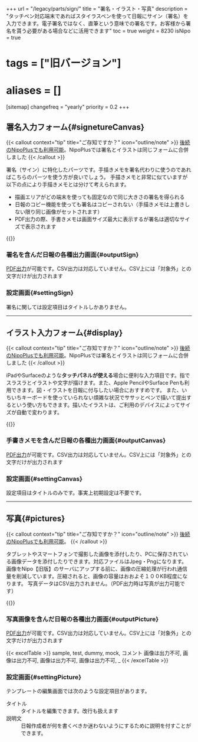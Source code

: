 +++
url = "/legacy/parts/sign/"
title = "署名・イラスト・写真"
description = "タッチペン対応端末であればスタイラスペンを使って日報にサイン（署名）を入力できます。電子署名ではなく、直筆という意味での署名です。お客様から署名を貰う必要がある場合などに活用できます"
toc = true
weight = 8230
isNipo = true
# tags = ["旧バージョン"]
# aliases = []
[sitemap]
  changefreq = "yearly"
  priority = 0.2
+++

## 署名入力フォーム{#signetureCanvas}

{{< callout context="tip" title="ご存知ですか？" icon="outline/note" >}}
[後続のNipoPlusでも利用可能](/docs/manual/initial-setting/template/binarys/#sign)。NipoPlusでは署名とイラストは同じフォームに合併しました
{{< /callout >}}

署名（サイン）に特化したパーツです。手描きメモを署名代わりに使うのであればこちらのパーツを使う方が良いでしょう。
手描きメモと非常に似ていますが以下の点により手描きメモとは分けて考えられます。

- 描画エリアがどの端末を使っても固定なので同じ大きさの署名を得られる
- 日報のコピー機能を使っても署名はコピーされない（手描きメモは上書きしない限り同じ画像がセットされます）
- PDF出力の際、手書きメモは画面サイズ最大に表示するが署名は適切なサイズで表示されます

{{<iTablet filename="sign1" msg="署名を日報に添付した様子"  alice="ok">}}

### 署名を含んだ日報の各種出力画面{#outputSign}

[PDF出力](/legacy/manual/pdf/)が可能です。CSV出力は対応していません。CSV上には「対象外」との文字だけが出力されます

### 設定画面{#settingSign}

署名に関しては設定項目はタイトルしかありません。

---

## イラスト入力フォーム{#display}

{{< callout context="tip" title="ご存知ですか？" icon="outline/note" >}}
[後続のNipoPlusでも利用可能](/docs/manual/initial-setting/template/binarys/#sign)。NipoPlusでは署名とイラストは同じフォームに合併しました
{{< /callout >}}

iPadやSurfaceのような**タッチパネルが使える**場合に便利な入力項目です。指でスラスラとイラストや文字が描けます。また、Apple PencilやSurface Penも利用できます。図・イラストを日報に付与したい場合におすすめです。
また、いちいちキーボードを使っていられない煩雑な状況でササッとペンで描いて提出するという使い方もできます。描いたイラストは、ご利用のデバイスによってサイズが自動で変わります。

{{<iTablet filename="canvas" msg="手書きメモを日報に添付した様子"  alice="ok">}}

### 手書きメモを含んだ日報の各種出力画面{#outputCanvas}

[PDF出力](/legacy/manual/pdf/)が可能です。CSV出力は対応していません。CSV上には「対象外」との文字だけが出力されます

### 設定画面{#settingCanvas}

設定項目はタイトルのみです。事実上初期設定は不要です。

---

## 写真{#pictures}

{{< callout context="tip" title="ご存知ですか？" icon="outline/note" >}}
[後続のNipoPlusでも利用可能](/docs/manual/initial-setting/template/binarys/#picture)。
{{< /callout >}}

タブレットやスマートフォンで撮影した画像を添付したり、PCに保存されている画像データを添付したりできます。対応ファイルはJpeg・Pngになります。
画像をNipo【旧版】のサーバにアップする前に、画像の圧縮処理が行われ通信量を削減しています。圧縮されると、画像の容量はおおよそ１００KB程度になります。
写真データはCSV出力されません。（PDF出力時は写真が出力可能です）

{{<iTablet filename="picture" msg="日報に画像を添付する画面イメージ"  alice="ok">}}

### 写真画像を含んだ日報の各種出力画面{#outputPicture}

[PDF出力](/legacy/manual/pdf/)が可能です。CSV出力は対応していません。CSV上には「対象外」との文字だけが出力されます

{{< excelTable >}}
sample, test, dummy, mock, コメント
画像は出力不可, 画像は出力不可, 画像は出力不可, 画像は出力不可, \_
{{< /excelTable >}}

### 設定画面{#settingPicture}

テンプレートの編集画面では次のような設定項目があります。

<dl class="basic">
  <dt>タイトル</dt>
  <dd>タイトルを編集できます。改行も扱えます</dd>
  <dt>説明文</dt>
  <dd>日報作成者が何を書くべきか迷わないようにするために説明を付すことができます。</dd>
</dl>
